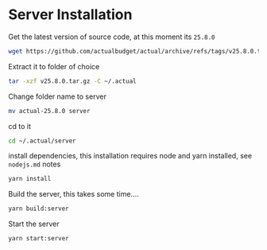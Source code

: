 # Server Installation
Get the latest version of source code, at this moment its `25.8.0`

```sh
wget https://github.com/actualbudget/actual/archive/refs/tags/v25.8.0.tar.gz
```

Extract it to folder of choice
```sh
tar -xzf v25.8.0.tar.gz -C ~/.actual
```

Change folder name to server
```sh
mv actual-25.8.0 server
```

cd to it
```sh
cd ~/.actual/server
```

install dependencies, this installation requires node and yarn installed, see `nodejs.md` notes
```sh
yarn install
```

Build the server, this takes some time....
```sh
yarn build:server
```

Start the server
```sh
yarn start:server
```

